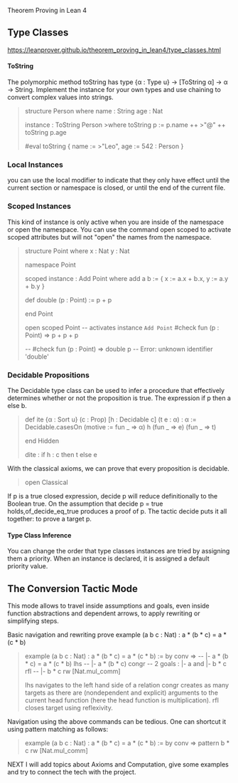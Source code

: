 Theorem Proving in Lean 4

## Type Classes
https://leanprover.github.io/theorem_proving_in_lean4/type_classes.html

#### ToString
The polymorphic method toString has type {α : Type u} → [ToString α] → α → String.
Implement the instance for your own types and use chaining to convert complex values into strings.
>structure Person where
>  name : String
>  age  : Nat
>
>instance : ToString Person >where
>  toString p := p.name ++ >"@" ++ toString p.age
>
>#eval toString { name := >"Leo", age := 542 : Person }

### Local Instances
you can use the local modifier to indicate that they only have effect until the current section or namespace is closed, or until the end of the current file.

### Scoped Instances
This kind of instance is only active when you are inside of the namespace or open the namespace.
You can use the command open scoped <namespace> to activate scoped attributes but will not "open" the names from the namespace.
>structure Point where
> x : Nat
> y : Nat
>
>namespace Point
>
>scoped instance : Add Point where
>  add a b := { x := a.x + b.x, y := a.y + b.y }
>
>def double (p : Point) :=
>  p + p
>
>end Point
>
>open scoped Point -- activates instance `Add Point`
>#check fun (p : Point) => p + p + p
>
>-- #check fun (p : Point) => double p -- Error: unknown identifier 'double'

### Decidable Propositions

The Decidable type class can be used to infer a procedure that effectively determines whether or not the proposition is true.
The expression if p then a else b.
>def ite {α : Sort u} (c : Prop) [h : Decidable c] (t e : α) : α :=
>  Decidable.casesOn (motive := fun _ => α) h (fun _ => e) (fun _ => t)
>
>end Hidden
>
>dite : if h : c then t else e

With the classical axioms, we can prove that every proposition is decidable.
>open Classical

If p is a true closed expression, decide p will reduce definitionally to the Boolean true. On the assumption that decide p = true holds,of_decide_eq_true produces a proof of p. The tactic decide puts it all together: to prove a target p. 

#### Type Class Inference

You can change the order that type classes instances are tried by assigning them a priority. When an instance is declared, it is assigned a default priority value.

## The Conversion Tactic Mode
 This mode allows to travel inside assumptions and goals, even inside function abstractions and dependent arrows, to apply rewriting or simplifying steps.

 Basic navigation and rewriting
 prove example (a b c : Nat) : a * (b * c) = a * (c * b)
 >example (a b c : Nat) : a * (b * c) = a * (c * b) := by
 > conv =>
      -- |- a * (b * c) = a * (c * b)
>lhs
    -- |- a * (b * c)
>congr
    -- 2 goals : |- a and |- b * c
>  rfl
    -- |- b * c
> rw  [Nat.mul_comm]
>
>lhs navigates to the left hand side of a relation
>congr creates as many targets as there are (nondependent and explicit) arguments to the current head function (here the head function is multiplication).
>rfl closes target using reflexivity.

Navigation using the above commands can be tedious. One can shortcut it using pattern matching as follows:
>example (a b c : Nat) : a * (b * c) = a * (c * b) := by
> conv =>
> pattern b * c
>  rw [Nat.mul_comm]


NEXT I will add topics about Axioms and Computation, give some examples and try to connect the tech with the project.